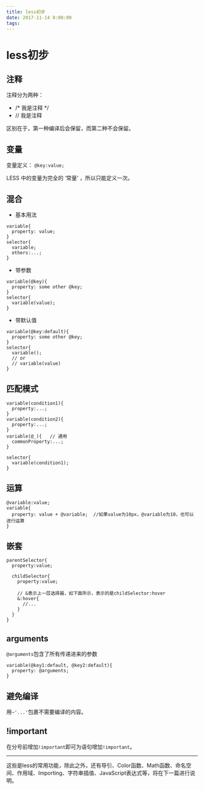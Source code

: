 ```yaml
---
title: less初步
date: 2017-11-14 8:00:00
tags:
---
```

# less初步

## 注释

注释分为两种：

- /* 我是注释 */
- // 我是注释

区别在于，第一种编译后会保留，而第二种不会保留。

<!--more-->

## 变量

变量定义：  `@key:value; `

LESS 中的变量为完全的 ‘常量’ ，所以只能定义一次。

## 混合

- 基本用法

```less
variable{
  property: value;
}
selector{
  variable;
  others:...;
}
```

- 带参数

```less
variable(@key){
  property: some other @key;
}
selector{
  variable(value);
}
```

- 带默认值

```less
variable(@key:default){
  property: some other @key;
}
selector{
  variable();
  // or
  // variable(value)
}
```

## 匹配模式

```less
variable(condition1){
  property:...;
}
variable(condition2){
  property:...;
}
variable(@_){	// 通用
  commonProperty:...;
}

selector{
  variable(condition1);
}
```

## 运算

```less
@variable:value;
variable{
  property: value + @variable;	//如果value为10px，@variable为10，也可以进行运算
}
```

## 嵌套

```less
parentSelector{
  property:value;
  
  childSelector{
    property:value;
    
    // &表示上一层选择器，如下面所示，表示的是childSelector:hover
    &:hover{
      //...
    }
  }
}
```

## arguments

``@arguments``包含了所有传递进来的参数

```less
variable(@key1:default, @key2:default){
  property: @arguments;
}
```

## 避免编译

用``~'...'``包裹不需要编译的内容。

## !important

在分号前增加``!important``即可为语句增加``!important``。

----

这些是less的常用功能，除此之外，还有导引、Color函数、Math函数、命名空间、作用域、Importing、字符串插值、JavaScript表达式等，将在下一篇进行说明。
